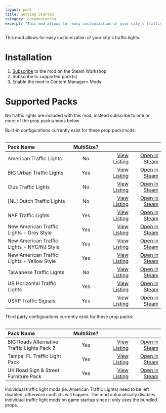 ```yaml
---
layout: post
title: Getting Started
category: documentation
excerpt: "This mod allows for easy customization of your city's traffic lights. Installation: Subscribe to the mod on the Steam Workshop, Subscribe to supported"
---
```


This mod allows for easy customization of your city's traffic lights. 

# Installation

1. [Subscribe](https://steamcommunity.com/sharedfiles/filedetails/?id=2414025775) to the mod on the Steam Workshop
2. Subscribe to supported pack(s)
3. Enable the mod in Content Manager> Mods

# Supported Packs

No traffic lights are included with this mod; instead subscribe to one or more of the prop packs/mods below

<style>
  table {
        position: relative;
  top: 15px;
  }
table th {
  text-align:left;
}
table th:first-of-type {
    width: 45%;
}
table th:nth-of-type(2) {
    width: 15%;
}
table th:nth-of-type(3) {
    width: 20%;
}
table th:nth-of-type(4) {
    width: 20%;
}
</style>

Built-in configurations currently exist for these prop pack/mods:

| Pack Name     | MultiSize? |     |     | 
| :---        |    :----:   |          ---: |          ---: |
|American Traffic Lights| No | [View Listing](https://steamcommunity.com/sharedfiles/filedetails/?id=694123443)| [Open in Steam](steam://url/CommunityFilePage/694123443)|
|BIG Urban Traffic Lights| Yes | [View Listing](https://steamcommunity.com/sharedfiles/filedetails/?id=2236570542)| [Open in Steam](steam://url/CommunityFilePage/2236570542)|
|Clus Traffic Lights| No | [View Listing](https://steamcommunity.com/sharedfiles/filedetails/?id=2032407437)| [Open in Steam](steam://url/CommunityFilePage/2032407437)|
| [NL] Dutch Traffic Lights| No | [View Listing](https://steamcommunity.com/sharedfiles/filedetails/?id=1812157090)| [Open in Steam](steam://url/CommunityFilePage/1812157090)|
|NAF Traffic Lights| Yes | [View Listing](https://steamcommunity.com/sharedfiles/filedetails/?id=2268192312)| [Open in Steam](steam://url/CommunityFilePage/2268192312)|
|New American Traffic Lights - Grey Style| Yes | [View Listing](https://steamcommunity.com/sharedfiles/filedetails/?id=1548117573)| [Open in Steam](steam://url/CommunityFilePage/1548117573)|
|New American Traffic Lights - NYC/NJ Style| Yes | [View Listing](https://steamcommunity.com/sharedfiles/filedetails/?id=1550720600)| [Open in Steam](steam://url/CommunityFilePage/1550720600)|
|New American Traffic Lights - Yellow Style| Yes | [View Listing](https://steamcommunity.com/sharedfiles/filedetails/?id=1535107168)| [Open in Steam](steam://url/CommunityFilePage/1535107168)|
|Taiwanese Traffic Lights| No | [View Listing](https://steamcommunity.com/sharedfiles/filedetails/?id=1251396095)| [Open in Steam](steam://url/CommunityFilePage/1251396095)|
|US Horizontal Traffic Lights| Yes | [View Listing](https://steamcommunity.com/sharedfiles/filedetails/?id=1108278552)| [Open in Steam](steam://url/CommunityFilePage/1108278552)|
|USRP Traffic Signals| Yes | [View Listing](https://steamcommunity.com/sharedfiles/filedetails/?id=2084863228)| [Open in Steam](steam://url/CommunityFilePage/2084863228)|

<br>
Third party configurations currently exist for these prop packs:

| Pack Name     | MultiSize? |     |     | 
| :---        |    :----:   |          ---: |          ---: |
|BIG Roads Alternative Traffic Lights Pack 2| Yes | [View Listing](https://steamcommunity.com/sharedfiles/filedetails/?id=2453806030)| [Open in Steam](steam://url/CommunityFilePage/2453806030)|
|Tampa, FL Traffic Light Pack| Yes | [View Listing](https://steamcommunity.com/sharedfiles/filedetails/?id=2508374165)| [Open in Steam](steam://url/CommunityFilePage/2508374165)|
|UK Road Sign & Street Furniture Pack| Yes | [View Listing](https://steamcommunity.com/sharedfiles/filedetails/?id=1293188397)| [Open in Steam](steam://url/CommunityFilePage/1293188397)|

<br>
Individual traffic light mods (ie. American Traffic Lights) need to be left disabled, otherwise conflicts will happen. The mod automatically disables individual traffic light mods on game startup since it only uses the bundled props.
